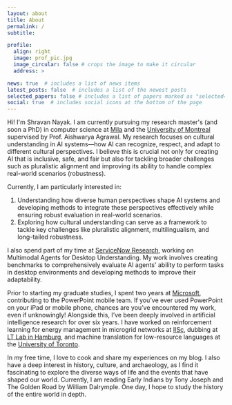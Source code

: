 ```yaml
---
layout: about
title: About
permalink: /
subtitle: 

profile:
  align: right
  image: prof_pic.jpg
  image_circular: false # crops the image to make it circular
  address: >

news: true  # includes a list of news items
latest_posts: false  # includes a list of the newest posts
selected_papers: false # includes a list of papers marked as "selected={true}"
social: true  # includes social icons at the bottom of the page
---
```


<!-- Hi! I am Shravan Nayak. I am pursuing my CS research masters at Mila and the University of Montreal under the guidance of Professor Aishwarya Agrawal. -->
Hi! I'm Shravan Nayak. I am currently pursuing my research master's (and soon a PhD) in computer science at [Mila](https://mila.quebec/en/) and the [University of Montreal](https://www.umontreal.ca/en/) supervised by Prof. Aishwarya Agrawal. My research focuses on cultural understanding in AI systems—how AI can recognize, respect, and adapt to different cultural perspectives. I believe this is crucial not only for creating AI that is inclusive, safe, and fair but also for tackling broader challenges such as pluralistic alignment and improving its ability to handle complex real-world scenarios (robustness).

Currently, I am particularly interested in:

1. Understanding how diverse human perspectives shape AI systems and developing methods to integrate these perspectives effectively while ensuring robust evaluation in real-world scenarios.
2. Exploring how cultural understanding can serve as a framework to tackle key challenges like pluralistic alignment, multilingualism, and long-tailed robustness.

I also spend part of my time at [ServiceNow Research](https://www.servicenow.com/research/), working on Multimodal Agents for Desktop Understanding. My work involves creating benchmarks to comprehensively evaluate AI agents' ability to perform tasks in desktop environments and developing methods to improve their adaptability.

Prior to starting my graduate studies, I spent two years at [Microsoft](https://www.microsoft.com/), contributing to the PowerPoint mobile team. If you’ve ever used PowerPoint on your iPad or mobile phone, chances are you’ve encountered my work, even if unknowingly! Alongside this, I’ve been deeply involved in artificial intelligence research for over six years. I have worked on reinforcement learning for energy management in microgrid networks at [IISc](https://www.csa.iisc.ac.in/~shalabh/), dubbing at [LT Lab in Hamburg](https://www.inf.uni-hamburg.de/en/inst/ab/lt/home.html), and machine translation for low-resource languages at the [University of Toronto](https://www.utoronto.ca/).

In my free time, I love to cook and share my experiences on my blog. I also have a deep interest in history, culture, and archaeology, as I find it fascinating to explore the diverse ways of life and the events that have shaped our world. Currently, I am reading Early Indians by Tony Joseph and The Golden Road by William Dalrymple. One day, I hope to study the history of the entire world in depth.

